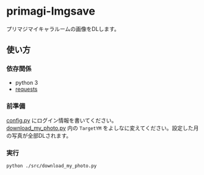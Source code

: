 # primagi-Imgsave

プリマジマイキャラルームの画像をDLします。  

## 使い方
### 依存関係
- python 3
- [requests](https://docs.python-requests.org/en/latest/user/install/#install)

### 前準備
[config.py](https://github.com/Khromium/primagi-Imgsave/blob/main/src/config.py) にログイン情報を書いてください。  
[download_my_photo.py](https://github.com/Khromium/primagi-Imgsave/blob/main/src/download_my_photo.py) 内の `TargetYM` をよしなに変えてください。設定した月の写真が全部DLされます。  

### 実行
`python ./src/download_my_photo.py`  
